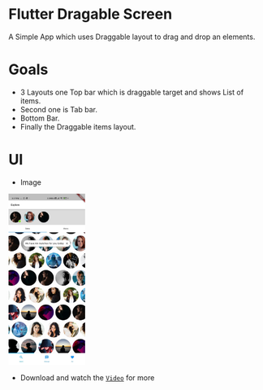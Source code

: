 # Flutter Dragable Screen
A Simple  App which uses Draggable layout to drag and drop an elements.

# Goals
- 3 Layouts one Top bar which is draggable target and shows List of  items.
- Second one is Tab bar.
- Bottom Bar.
- Finally the Draggable items layout.

# UI
- Image
<img src="https://github.com/gagan1994/flutter_dragable_home/blob/main/draggable_image.jpeg" width="30%">

-  Download and watch the [`Video`](https://github.com/gagan1994/flutter_dragable_home/blob/main/dragable_vdeo.mp4) for more 


